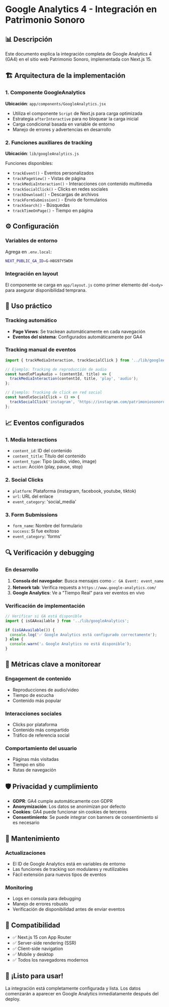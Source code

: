 # Google Analytics 4 - Integración en Patrimonio Sonoro

## 📊 Descripción

Este documento explica la integración completa de Google Analytics 4 (GA4) en el sitio web Patrimonio Sonoro, implementada con Next.js 15.

## 🏗️ Arquitectura de la implementación

### 1. Componente GoogleAnalytics
**Ubicación**: `app/components/GoogleAnalytics.jsx`

- Utiliza el componente `Script` de Next.js para carga optimizada
- Estrategia `afterInteractive` para no bloquear la carga inicial
- Carga condicional basada en variable de entorno
- Manejo de errores y advertencias en desarrollo

### 2. Funciones auxiliares de tracking
**Ubicación**: `lib/googleAnalytics.js`

Funciones disponibles:
- `trackEvent()` - Eventos personalizados
- `trackPageView()` - Vistas de página
- `trackMediaInteraction()` - Interacciones con contenido multimedia
- `trackSocialClick()` - Clicks en redes sociales
- `trackDownload()` - Descargas de archivos
- `trackFormSubmission()` - Envío de formularios
- `trackSearch()` - Búsquedas
- `trackTimeOnPage()` - Tiempo en página

## ⚙️ Configuración

### Variables de entorno
Agrega en `.env.local`:
```bash
NEXT_PUBLIC_GA_ID=G-H8G97Y5WDH
```

### Integración en layout
El componente se carga en `app/layout.js` como primer elemento del `<body>` para asegurar disponibilidad temprana.

## 🚀 Uso práctico

### Tracking automático
- **Page Views**: Se trackean automáticamente en cada navegación
- **Eventos del sistema**: Configurados automáticamente por GA4

### Tracking manual de eventos
```javascript
import { trackMediaInteraction, trackSocialClick } from '../lib/googleAnalytics';

// Ejemplo: Tracking de reproducción de audio
const handlePlayAudio = (contentId, title) => {
  trackMediaInteraction(contentId, title, 'play', 'audio');
};

// Ejemplo: Tracking de click en red social
const handleSocialClick = () => {
  trackSocialClick('instagram', 'https://instagram.com/patrimoniosonoro');
};
```

## 📈 Eventos configurados

### 1. Media Interactions
- `content_id`: ID del contenido
- `content_title`: Título del contenido  
- `content_type`: Tipo (audio, video, image)
- `action`: Acción (play, pause, stop)

### 2. Social Clicks
- `platform`: Plataforma (instagram, facebook, youtube, tiktok)
- `url`: URL del enlace
- `event_category`: 'social_media'

### 3. Form Submissions
- `form_name`: Nombre del formulario
- `success`: Si fue exitoso
- `event_category`: 'forms'

## 🔍 Verificación y debugging

### En desarrollo
1. **Consola del navegador**: Busca mensajes como `📈 GA Event: event_name`
2. **Network tab**: Verifica requests a `https://www.google-analytics.com/`
3. **Google Analytics**: Ve a "Tiempo Real" para ver eventos en vivo

### Verificación de implementación
```javascript
// Verificar si GA está disponible
import { isGAAvailable } from '../lib/googleAnalytics';

if (isGAAvailable()) {
  console.log('✅ Google Analytics está configurado correctamente');
} else {
  console.warn('⚠️ Google Analytics no está disponible');
}
```

## 🎯 Métricas clave a monitorear

### Engagement de contenido
- Reproducciones de audio/video
- Tiempo de escucha
- Contenido más popular

### Interacciones sociales
- Clicks por plataforma
- Contenido más compartido
- Tráfico de referencia social

### Comportamiento del usuario
- Páginas más visitadas
- Tiempo en sitio
- Rutas de navegación

## 🛡️ Privacidad y cumplimiento

- **GDPR**: GA4 cumple automáticamente con GDPR
- **Anonymización**: Los datos se anonimizan por defecto
- **Cookies**: GA4 puede funcionar sin cookies de terceros
- **Consentimiento**: Se puede integrar con banners de consentimiento si es necesario

## 🔧 Mantenimiento

### Actualizaciones
- El ID de Google Analytics está en variables de entorno
- Las funciones de tracking son modulares y reutilizables
- Fácil extensión para nuevos tipos de eventos

### Monitoring
- Logs en consola para debugging
- Manejo de errores robusto
- Verificación de disponibilidad antes de enviar eventos

## 📱 Compatibilidad

- ✅ Next.js 15 con App Router
- ✅ Server-side rendering (SSR)
- ✅ Client-side navigation
- ✅ Mobile y desktop
- ✅ Todos los navegadores modernos

## 🎉 ¡Listo para usar!

La integración está completamente configurada y lista. Los datos comenzarán a aparecer en Google Analytics inmediatamente después del deploy.